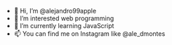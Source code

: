 - 👋 Hi, I’m @alejandro99apple
- 👀 I’m interested web programming
- 🌱 I’m currently learning JavaScript
- 📫 You can find me on Instagram like @ale_dmontes

<!---
alejandro99apple/alejandro99apple is a ✨ special ✨ repository because its `README.md` (this file) appears on your GitHub profile.
You can click the Preview link to take a look at your changes.
--->
